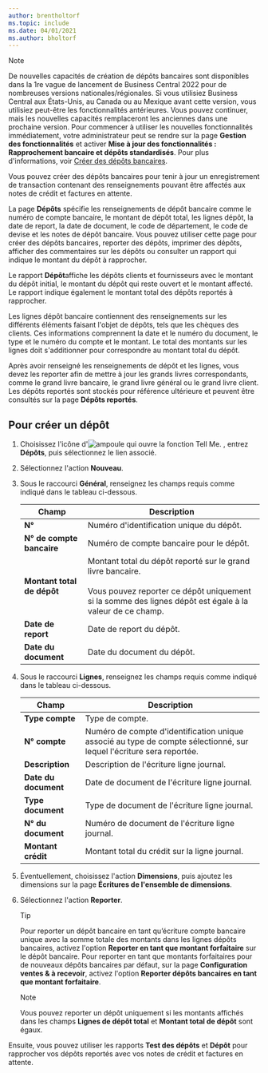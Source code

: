 ```yaml
---
author: brentholtorf
ms.topic: include
ms.date: 04/01/2021
ms.author: bholtorf
---
```

> [!NOTE]
> De nouvelles capacités de création de dépôts bancaires sont disponibles dans la 1re vague de lancement de Business Central 2022 pour de nombreuses versions nationales/régionales. Si vous utilisiez Business Central aux États-Unis, au Canada ou au Mexique avant cette version, vous utilisiez peut-être les fonctionnalités antérieures. Vous pouvez continuer, mais les nouvelles capacités remplaceront les anciennes dans une prochaine version. Pour commencer à utiliser les nouvelles fonctionnalités immédiatement, votre administrateur peut se rendre sur la page **Gestion des fonctionnalités** et activer **Mise à jour des fonctionnalités : Rapprochement bancaire et dépôts standardisés**. Pour plus d'informations, voir [Créer des dépôts bancaires](../../../bank-create-bank-deposits.md).


Vous pouvez créer des dépôts bancaires pour tenir à jour un enregistrement de transaction contenant des renseignements pouvant être affectés aux notes de crédit et factures en attente.  

La page **Dépôts** spécifie les renseignements de dépôt bancaire comme le numéro de compte bancaire, le montant de dépôt total, les lignes dépôt, la date de report, la date de document, le code de département, le code de devise et les notes de dépôt bancaire. Vous pouvez utiliser cette page pour créer des dépôts bancaires, reporter des dépôts, imprimer des dépôts, afficher des commentaires sur les dépôts ou consulter un rapport qui indique le montant du dépôt à rapprocher.

Le rapport **Dépôt**affiche les dépôts clients et fournisseurs avec le montant du dépôt initial, le montant du dépôt qui reste ouvert et le montant affecté. Le rapport indique également le montant total des dépôts reportés à rapprocher.

Les lignes dépôt bancaire contiennent des renseignements sur les différents éléments faisant l'objet de dépôts, tels que les chèques des clients. Ces informations comprennent la date et le numéro du document, le type et le numéro du compte et le montant. Le total des montants sur les lignes doit s'additionner pour correspondre au montant total du dépôt.

Après avoir renseigné les renseignements de dépôt et les lignes, vous devez les reporter afin de mettre à jour les grands livres correspondants, comme le grand livre bancaire, le grand livre général ou le grand livre client. Les dépôts reportés sont stockés pour référence ultérieure et peuvent être consultés sur la page **Dépôts reportés**.

## <a name="to-create-a-deposit"></a>Pour créer un dépôt
1.  Choisissez l'icône d'![ampoule qui ouvre la fonction Tell Me.](../../../media/ui-search/search_small.png "Dites-moi ce que vous voulez faire") , entrez **Dépôts**, puis sélectionnez le lien associé.  
2.  Sélectionnez l'action **Nouveau**.  
3.  Sous le raccourci **Général**, renseignez les champs requis comme indiqué dans le tableau ci-dessous.  

    |Champ|Description|  
    |---------------------------------|---------------------------------------|  
    |**N°**|Numéro d'identification unique du dépôt.|  
    |**N° de compte bancaire**|Numéro de compte bancaire pour le dépôt.|  
    |**Montant total de dépôt**|Montant total du dépôt reporté sur le grand livre bancaire.<br /><br /> Vous pouvez reporter ce dépôt uniquement si la somme des lignes dépôt est égale à la valeur de ce champ.|  
    |**Date de report**|Date de report du dépôt.|  
    |**Date du document**|Date du document du dépôt.|  
4.  Sous le raccourci **Lignes**, renseignez les champs requis comme indiqué dans le tableau ci-dessous.  

    |Champ|Description|  
    |---------------------------------|---------------------------------------|  
    |**Type compte**|Type de compte.|  
    |**N° compte**|Numéro de compte d'identification unique associé au type de compte sélectionné, sur lequel l'écriture sera reportée.|  
    |**Description**|Description de l'écriture ligne journal.|  
    |**Date du document**|Date de document de l'écriture ligne journal.|  
    |**Type document**|Type de document de l'écriture ligne journal.|  
    |**N° du document**|Numéro de document de l'écriture ligne journal.|  
    |**Montant crédit**|Montant total du crédit sur la ligne journal.|  

5. Éventuellement, choisissez l'action **Dimensions**, puis ajoutez les dimensions sur la page **Écritures de l'ensemble de dimensions**.  
6. Sélectionnez l'action **Reporter**.  

    > [!TIP]
    > Pour reporter un dépôt bancaire en tant qu’écriture compte bancaire unique avec la somme totale des montants dans les lignes dépôts bancaires, activez l'option **Reporter en tant que montant forfaitaire** sur le dépôt bancaire. Pour reporter en tant que montants forfaitaires pour de nouveaux dépôts bancaires par défaut, sur la page **Configuration ventes & à recevoir**, activez l'option **Reporter dépôts bancaires en tant que montant forfaitaire**.

    > [!NOTE]  
    > Vous pouvez reporter un dépôt uniquement si les montants affichés dans les champs **Lignes de dépôt total** et **Montant total de dépôt** sont égaux.  

Ensuite, vous pouvez utiliser les rapports **Test des dépôts** et **Dépôt** pour rapprocher vos dépôts reportés avec vos notes de crédit et factures en attente.  
